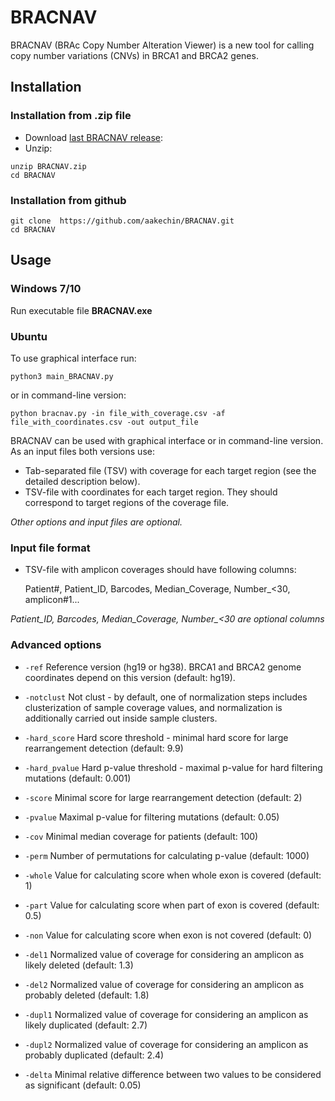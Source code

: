 # BRACNAV
BRACNAV (BRAc Copy Number Alteration Viewer)  is a new tool for calling copy number variations (CNVs) in BRCA1 and BRCA2 genes. 
## Installation
### Installation from .zip file
* Download [last BRACNAV release](https://github.com/aakechin/BRACNAV.zip):
* Unzip:
 ```
unzip BRACNAV.zip
cd BRACNAV
 ```
### Installation from github
```
git clone  https://github.com/aakechin/BRACNAV.git
cd BRACNAV
```
## Usage
### Windows 7/10
Run executable file **BRACNAV.exe**
### Ubuntu
To use graphical interface run:
```
python3 main_BRACNAV.py
```
or in command-line version:
```
python bracnav.py -in file_with_coverage.csv -af file_with_coordinates.csv -out output_file
```
BRACNAV can be used with graphical interface or in command-line version. As an input files both versions use:
* Tab-separated file (TSV) with coverage for each target region (see the detailed description below).
* TSV-file with coordinates for each target region. They should correspond to target regions of the coverage file.

*Other options and input files are optional.*
### Input file format
* TSV-file with amplicon coverages should have following columns: 

    Patient#, Patient_ID, Barcodes, Median_Coverage, Number_<30, amplicon#1...
                   
*Patient_ID, Barcodes, Median_Coverage, Number_<30 are optional columns*
### Advanced options
* `-ref` Reference version (hg19 or hg38). BRCA1 and BRCA2 genome coordinates depend on this version (default: hg19).

* `-notclust` Not clust - by default, one of normalization steps includes clusterization of sample coverage values, and normalization is additionally carried out inside sample clusters.
* `-hard_score` Hard score threshold - minimal hard score for large rearrangement detection (default: 9.9)
* `-hard_pvalue` Hard p-value threshold - maximal p-value for hard filtering mutations (default: 0.001)
* `-score` Minimal score for large rearrangement detection (default: 2)
* `-pvalue` Maximal p-value for filtering mutations (default: 0.05)
* `-cov` Minimal median coverage for patients (default: 100)
* `-perm` Number of permutations for calculating p-value (default: 1000)
* `-whole` Value for calculating score when whole exon is covered (default: 1)
* `-part` Value for calculating score when part of exon is covered (default: 0.5)
* `-non` Value for calculating score when exon is not covered (default: 0)
* `-del1` Normalized value of coverage for considering an amplicon as likely deleted (default: 1.3)
* `-del2` Normalized value of coverage for considering an amplicon as probably deleted (default: 1.8)
* `-dupl1` Normalized value of coverage for considering an amplicon as likely duplicated (default: 2.7)
* `-dupl2` Normalized value of coverage for considering an amplicon as probably duplicated (default: 2.4)
* `-delta` Minimal relative difference between two values to be considered as significant (default: 0.05)
